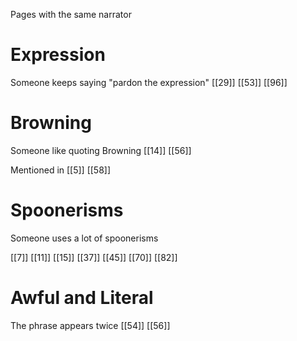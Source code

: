 Pages with the same narrator

# Expression
Someone keeps saying "pardon the expression"
[[29]] [[53]] [[96]]

# Browning
Someone like quoting Browning
[[14]] [[56]]

Mentioned in [[5]] [[58]]

# Spoonerisms
Someone uses a lot of spoonerisms

[[7]] [[11]] [[15]] [[37]] [[45]] [[70]] [[82]]

# Awful and Literal
The phrase appears twice
[[54]] [[56]]

